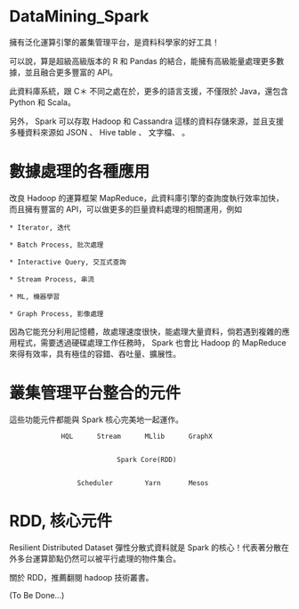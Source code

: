 # DataMining_Spark
擁有泛化運算引擎的叢集管理平台，是資料科學家的好工具！

可以說，算是超級高級版本的 R 和 Pandas 的結合，能擁有高級能量處理更多數據，並且融合更多豐富的 API。

此資料庫系統，跟 C＊ 不同之處在於，更多的語言支援，不僅限於 Java，還包含 Python 和 Scala。

另外， Spark 可以存取 Hadoop 和 Cassandra 這樣的資料存儲來源，並且支援多種資料來源如 JSON 、 Hive table 、 文字檔、  。

# 數據處理的各種應用

改良 Hadoop 的運算框架 MapReduce，此資料庫引擎的查詢度執行效率加快，而且擁有豐富的 API，可以做更多的巨量資料處理的相關運用，例如 

    * Iterator, 迭代

    * Batch Process, 批次處理

    * Interactive Query, 交互式查詢

    * Stream Process, 串流

    * ML, 機器學習

    * Graph Process, 影像處理

因為它能充分利用記憶體，故處理速度很快，能處理大量資料，倘若遇到複雜的應用程式，需要透過硬碟處理工作任務時， Spark 也會比 Hadoop 的 MapReduce 來得有效率，具有極佳的容錯、吞吐量、擴展性。

# 叢集管理平台整合的元件


這些功能元件都能與 Spark 核心完美地一起運作。


                 HQL      Stream      MLlib      GraphX


                               Spark Core(RDD)


                     Scheduler        Yarn       Mesos

# RDD, 核心元件

Resilient Distributed Dataset 彈性分散式資料就是 Spark 的核心！代表著分散在外多台運算節點仍然可以被平行處理的物件集合。

關於 RDD，推薦翻閱 hadoop 技術叢書。

(To Be Done...)
